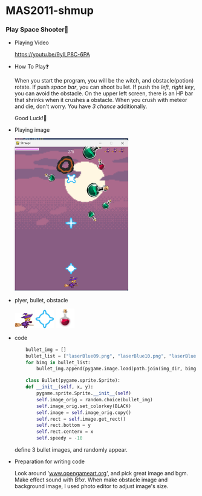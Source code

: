 MAS2011-shmup
=============
### Play Space Shooter👾

* Playing Video
  
  <https://youtu.be/9ylLP8C-6PA>

* How To Play❓

    When you start the program, you will be the witch, and obstacle(potion) rotate. If push *space bar*, you can shoot bullet. If push the *left, right key*, you can avoid the obstacle. On the upper left screen, there is an HP bar that shrinks when it crushes a obstacle. When you crush with meteor and die, don't worry. You have *3 chance* additionally. 

    Good Luck!🌟

* Playing image
  
  <img src="playing.png" width="300px" height="px"></img>

* plyer, bullet, obstacle

    <img src="img/witch.png" width="50px" height="px"></img>
    <img src="img/laserBlue08.png" width="50px" height="px"></img>
    <img src="img/potion_red_big.png" width="50px" height="px"></img>
* code 
    ```python
        bullet_img = []
        bullet_list = ["laserBlue09.png", "laserBlue10.png", "laserBlue08.png"]
        for bimg in bullet_list:
            bullet_img.append(pygame.image.load(path.join(img_dir, bimg)).convert())
    ```
    ```python
        class Bullet(pygame.sprite.Sprite):
        def __init__(self, x, y):
            pygame.sprite.Sprite.__init__(self)
            self.image_orig = random.choice(bullet_img)
            self.image_orig.set_colorkey(BLACK)
            self.image = self.image_orig.copy()
            self.rect = self.image.get_rect()
            self.rect.bottom = y
            self.rect.centerx = x
            self.speedy = -10
    ```

    define 3 bullet images, and randomly appear.

* Preparation for writing code
  
  Look around 'www.opengameart.org', and pick great image and bgm. Make effect sound with Bfxr. When make obstacle image and background image, I used photo editor to adjust image's size.
